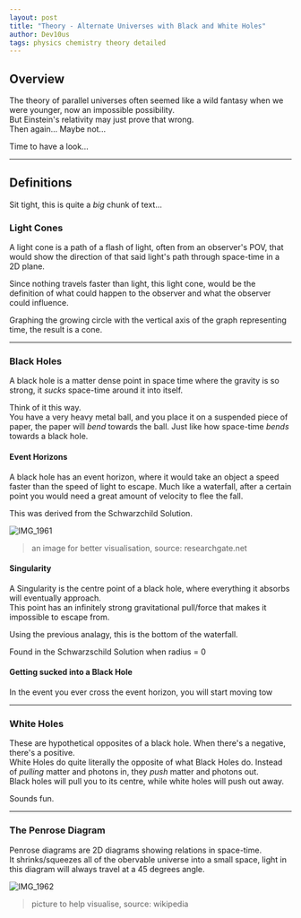 ```yaml
---
layout: post
title: "Theory - Alternate Universes with Black and White Holes"
author: Dev10us
tags: physics chemistry theory detailed
---
```


## Overview

The theory of parallel universes often seemed like a wild fantasy when we were younger, now an impossible possibility.\
But Einstein's relativity may just prove that wrong. \
Then again... Maybe not...

Time to have a look...

---

## Definitions

Sit tight, this is quite a _big_ chunk of text...

### Light Cones

A light cone is a path of a flash of light, often from an observer's POV, that would show the direction of that said light's path through space-time in a 2D plane.

Since nothing travels faster than light, this light cone, would be the definition of what could happen to the observer and what the observer could influence.

Graphing the growing circle with the vertical axis of the graph representing time, the result is a cone.

---

### Black Holes

A black hole is a matter dense point in space time where the gravity is so strong, it _sucks_ space-time around it into itself.

Think of it this way.\
You have a very heavy metal ball, and you place it on a suspended piece of paper, the paper will _bend_ towards the ball. Just like how space-time _bends_ towards a black hole.

#### Event Horizons

A black hole has an event horizon, where it would take an object a speed faster than the speed of light to escape. Much like a waterfall, after a certain point you would need a great amount of velocity to flee the fall.

This was derived from the Schwarzchild Solution.

![IMG_1961](https://github.com/1D10T1C-STUD10S/scripta-mirabilia/assets/112738649/7ef856e6-4048-4f17-b3b3-9843cd099fcd)
> an image for better visualisation, source: researchgate.net


#### Singularity

A Singularity is the centre point of a black hole, where everything it absorbs will eventually approach.\
This point has an infinitely strong gravitational pull/force that makes it impossible to escape from.

Using the previous analagy, this is the bottom of the waterfall.

Found in the Schwarzschild Solution when radius = 0

#### Getting sucked into a Black Hole

In the event you ever cross the event horizon, you will start moving tow

---

### White Holes

These are hypothetical opposites of a black hole. When there's a negative, there's a positive. \
White Holes do quite literally the opposite of what Black Holes do. Instead of _pulling_ matter and photons in, they _push_ matter and photons out.\
Black holes will pull you to its centre, while white holes will push out away.

Sounds fun.

---

### The Penrose Diagram

Penrose diagrams are 2D diagrams showing relations in space-time.\
It shrinks/squeezes all of the obervable universe into a small space, light in this diagram will always travel at a 45 degrees angle.

![IMG_1962](https://github.com/1D10T1C-STUD10S/scripta-mirabilia/assets/112738649/48b1991d-e163-4950-9823-b4bef25fdeb5)
> picture to help visualise, source: wikipedia


